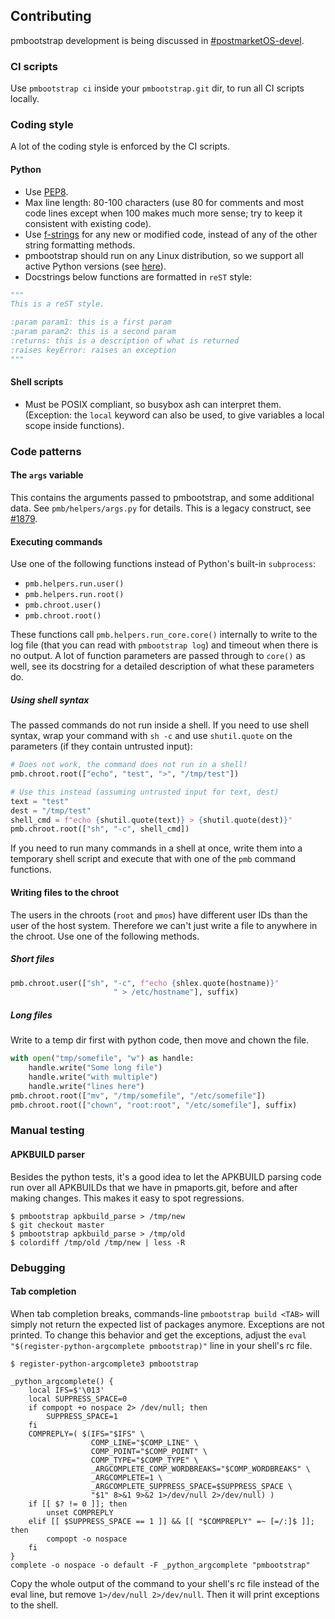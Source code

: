 ## Contributing
pmbootstrap development is being discussed in
[#postmarketOS-devel](https://wiki.postmarketos.org/wiki/Matrix_and_IRC).

### CI scripts
Use `pmbootstrap ci` inside your `pmbootstrap.git` dir, to run all CI scripts
locally.

### Coding style
A lot of the coding style is enforced by the CI scripts.

#### Python
* Use [PEP8](https://www.python.org/dev/peps/pep-0008/).
* Max line length: 80-100 characters (use 80 for comments and most code lines
  except when 100 makes much more sense; try to keep it consistent with
  existing code).
* Use [f-strings](https://peps.python.org/pep-0498/) for any new or modified
  code, instead of any of the other string formatting methods.
* pmbootstrap should run on any Linux distribution, so we support all active
  Python versions (see [here](https://www.python.org/downloads/)).
* Docstrings below functions are formatted in `reST` style:

```python
"""
This is a reST style.

:param param1: this is a first param
:param param2: this is a second param
:returns: this is a description of what is returned
:raises keyError: raises an exception
"""
```

#### Shell scripts
* Must be POSIX compliant, so busybox ash can interpret them. (Exception: the
  `local` keyword can also be used, to give variables a local scope inside
  functions).

### Code patterns

#### The `args` variable
This contains the arguments passed to pmbootstrap, and some additional data.
See `pmb/helpers/args.py` for details. This is a legacy construct, see
[#1879](https://gitlab.com/postmarketOS/pmbootstrap/-/issues/1879).

#### Executing commands
Use one of the following functions instead of Python's built-in `subprocess`:

* `pmb.helpers.run.user()`
* `pmb.helpers.run.root()`
* `pmb.chroot.user()`
* `pmb.chroot.root()`

These functions call `pmb.helpers.run_core.core()` internally to write to the
log file (that you can read with `pmbootstrap log`) and timeout when there is
no output. A lot of function parameters are passed through to `core()` as well,
see its docstring for a detailed description of what these parameters do.

##### Using shell syntax
The passed commands do not run inside a shell. If you need to use shell syntax,
wrap your command with `sh -c` and use `shutil.quote` on the parameters (if
they contain untrusted input):

```py
# Does not work, the command does not run in a shell!
pmb.chroot.root(["echo", "test", ">", "/tmp/test"])

# Use this instead (assuming untrusted input for text, dest)
text = "test"
dest = "/tmp/test"
shell_cmd = f"echo {shutil.quote(text)} > {shutil.quote(dest)}"
pmb.chroot.root(["sh", "-c", shell_cmd])
```

If you need to run many commands in a shell at once, write them into a
temporary shell script and execute that with one of the `pmb` command
functions.

#### Writing files to the chroot
The users in the chroots (`root` and `pmos`) have different user IDs than the
user of the host system. Therefore we can't just write a file to anywhere in
the chroot. Use one of the following methods.

##### Short files
```py
pmb.chroot.user(["sh", "-c", f"echo {shlex.quote(hostname)}"
                       " > /etc/hostname"], suffix)
```

##### Long files
Write to a temp dir first with python code, then move and chown the file.

```py
with open("tmp/somefile", "w") as handle:
    handle.write("Some long file")
    handle.write("with multiple")
    handle.write("lines here")
pmb.chroot.root(["mv", "/tmp/somefile", "/etc/somefile"])
pmb.chroot.root(["chown", "root:root", "/etc/somefile"], suffix)
```

### Manual testing

#### APKBUILD parser
Besides the python tests, it's a good idea to let the APKBUILD parsing code run
over all APKBUILDs that we have in pmaports.git, before and after making
changes. This makes it easy to spot regressions.

```
$ pmbootstrap apkbuild_parse > /tmp/new
$ git checkout master
$ pmbootstrap apkbuild_parse > /tmp/old
$ colordiff /tmp/old /tmp/new | less -R
```

### Debugging

#### Tab completion
When tab completion breaks, commands-line `pmbootstrap build <TAB>` will simply
not return the expected list of packages anymore. Exceptions are not printed.
To change this behavior and get the exceptions, adjust the
`eval "$(register-python-argcomplete pmbootstrap)"` line in your shell's rc
file.

```
$ register-python-argcomplete3 pmbootstrap

_python_argcomplete() {
    local IFS=$'\013'
    local SUPPRESS_SPACE=0
    if compopt +o nospace 2> /dev/null; then
        SUPPRESS_SPACE=1
    fi
    COMPREPLY=( $(IFS="$IFS" \
                  COMP_LINE="$COMP_LINE" \
                  COMP_POINT="$COMP_POINT" \
                  COMP_TYPE="$COMP_TYPE" \
                  _ARGCOMPLETE_COMP_WORDBREAKS="$COMP_WORDBREAKS" \
                  _ARGCOMPLETE=1 \
                  _ARGCOMPLETE_SUPPRESS_SPACE=$SUPPRESS_SPACE \
                  "$1" 8>&1 9>&2 1>/dev/null 2>/dev/null) )
    if [[ $? != 0 ]]; then
        unset COMPREPLY
    elif [[ $SUPPRESS_SPACE == 1 ]] && [[ "$COMPREPLY" =~ [=/:]$ ]]; then
        compopt -o nospace
    fi
}
complete -o nospace -o default -F _python_argcomplete "pmbootstrap"
```

Copy the whole output of the command to your shell's rc file instead of the
eval line, but remove `1>/dev/null 2>/dev/null`. Then it will print exceptions
to the shell.
